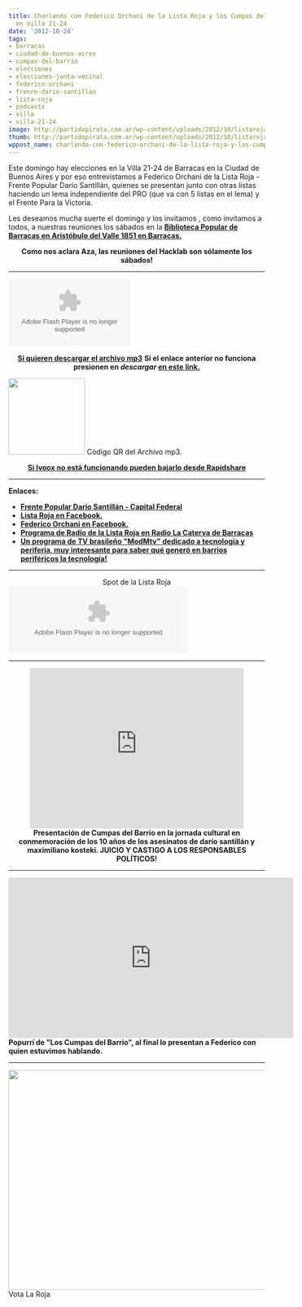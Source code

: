 ```yaml
---
title: Charlando con Federico Orchani de la Lista Roja y los Cumpas del Barrio, elecciones
  en Villa 21-24
date: '2012-10-24'
tags:
- barracas
- ciudad-de-buenos-aires
- cumpas-del-barrio
- elecciones
- elecciones-junta-vecinal
- federico-orchani
- frenre-dario-santillan
- lista-roja
- podcasts
- villa
- villa-21-24
image: http://partidopirata.com.ar/wp-content/uploads/2012/10/listaroja.jpg
thumb: http://partidopirata.com.ar/wp-content/uploads/2012/10/listaroja-150x150.jpg
wppost_name: charlando-con-federico-orchani-de-la-lista-roja-y-los-cumpas-del-barrio-elecciones-en-villa-21-24
---
```


Este domingo hay elecciones en la Villa 21-24 de Barracas en la Ciudad de Buenos Aires y por eso entrevistamos a Federico Orchani de la Lista Roja - Frente Popular Darío Santillán, quienes se presentan junto con otras listas haciendo un lema independiente del PRO (que va con 5 listas en el lema) y el Frente Para la Victoria.

Les deseamos mucha suerte el domingo y los invitamos , como invitamos a todos, a nuestras reuniones los sábados en la <strong><a href="http://www.bibliobarracas.com.ar/hacklab/" target="_blank">Biblioteca Popular de Barracas en Aristóbulo del Valle 1851 en Barracas.</a></strong>
<p style="text-align: center;"><strong>Como nos aclara Aza, las reuniones del Hacklab son sólamente los sábados!</strong></p>


<hr />

<object id="player1520799" width="240" height="133" classid="clsid:d27cdb6e-ae6d-11cf-96b8-444553540000" codebase="http://download.macromedia.com/pub/shockwave/cabs/flash/swflash.cab#version=6,0,40,0"><param name="AllowScriptAccess" value="always" /><param name="allowFullScreen" value="true" /><param name="wmode" value="transparent" /><param name="src" value="http://www.ivoox.com/playerivoox_ee_1520799_1.html" /><param name="allowfullscreen" value="true" /><param name="allowscriptaccess" value="always" /><embed id="player1520799" width="240" height="133" type="application/x-shockwave-flash" src="http://www.ivoox.com/playerivoox_ee_1520799_1.html" AllowScriptAccess="always" allowFullScreen="true" wmode="transparent" allowfullscreen="true" allowscriptaccess="always" /></object>
<p style="text-align: center;"><strong><a href="http://www.ivoox.com/charlando-federico-orchani-lista-roja_md_1520799_1.mp3" target="_blank">Si quieren descargar el archivo mp3</a></strong>
<strong> Si el enlace anterior no funciona presionen en <em>descargar</em> <a href="http://www.ivoox.com/charlando-federico-orchani-lista-roja-audios-mp3_rf_1520799_1.html" target="_blank">en este link.</a></strong></p>


<a href="http://partidopirata.com.ar/wp-content/uploads/2012/10/chart9.png"><img class="size-full wp-image-7048" title="chart" src="http://partidopirata.com.ar/wp-content/uploads/2012/10/chart9.png" alt="" width="150" height="150" /></a> Código QR del Archivo mp3.

<p style="text-align: center;"><strong><a href="https://rapidshare.com/files/3297187332/cumpas.mp3" target="_blank">Si Ivoox no está funcionando pueden bajarlo desde Rapidshare</a></strong></p>


<hr />

<strong>Enlaces:</strong>
<ul>
	<li><strong><a href="http://fpdscapital.blogspot.com/" target="_blank">Frente Popular Darío Santillán - Capital Federal</a></strong></li>
	<li><strong><a href="https://www.facebook.com/ListaRojaEnLa2124" target="_blank">Lista Roja en Facebook.</a></strong></li>
	<li><strong><a href="https://es-es.facebook.com/federico.orchani" target="_blank">Federico Orchani en Facebook.</a></strong></li>
	<li><strong><a href="http://www.ivoox.com/especial-lista-roja-villa-21-24-audios-mp3_rf_1501980_1.html" target="_blank">Programa de Radio de la Lista Roja en Radio La Caterva de Barracas</a></strong></li>
	<li><strong><a href="http://partidopirata.com.ar/1286/noalcanon-mod-mtv-10-dedicado-al-impacto-de-la-tecnologia-en-las-periferias">Un programa de TV brasileño "ModMtv" dedicado a tecnología y periferia, muy interesante para saber qué generó en barrios periféricos la tecnología!</a></strong></li>
</ul>

<hr />

<center>
Spot de la Lista Roja</center><object width="353" height="132" classid="clsid:d27cdb6e-ae6d-11cf-96b8-444553540000" codebase="http://download.macromedia.com/pub/shockwave/cabs/flash/swflash.cab#version=6,0,40,0"><param name="src" value="http://www.goear.com/files/external.swf?file=0db754a" /><param name="wmode" value="transparent" /><param name="quality" value="high" /><embed width="353" height="132" type="application/x-shockwave-flash" src="http://www.goear.com/files/external.swf?file=0db754a" wmode="transparent" quality="high" /></object>

<hr />
<p style="text-align: center;"><iframe src="http://www.youtube.com/embed/rjXKWqQHEH0" frameborder="0" width="420" height="315"></iframe>
<strong>Presentación de Cumpas del Barrio en la jornada cultural en conmemoración de los 10 años de los asesinatos de darío santillán y maximiliano kosteki. JUICIO Y CASTIGO A LOS RESPONSABLES POLÍTICOS!</strong></p>


<hr />

<iframe src="http://www.youtube.com/embed/de5UPwJAA8Y" frameborder="0" width="560" height="315"></iframe>
<strong>Popurrí de "Los Cumpas del Barrio", al final lo presentan a Federico con quien estuvimos hablando.</strong>

<hr />

<a href="http://partidopirata.com.ar/wp-content/uploads/2012/10/votalaroja.jpg"><img class=" wp-image-7046 " title="votalaroja" src="http://partidopirata.com.ar/wp-content/uploads/2012/10/votalaroja.jpg" alt="" width="576" height="432" /></a> Vota La Roja

